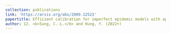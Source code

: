 ```yaml
---
collection: publications
link: 'https://arxiv.org/abs/2009.12523'
papertitle: Efficient calibration for imperfect epidemic models with applications to the analysis of COVID-19
author: 12. <b>Sung, C.-L.</b> and Hung, Y. (2022+)
---
```

